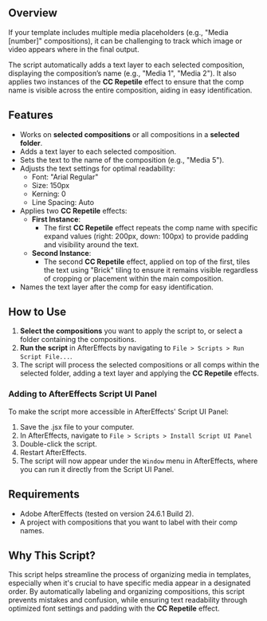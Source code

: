 ## Overview

If your template includes multiple media placeholders (e.g., "Media [number]" compositions), it can be challenging to track which image or video appears where in the final output.

The script automatically adds a text layer to each selected composition, displaying the composition’s name (e.g., "Media 1", "Media 2"). It also applies two instances of the **CC Repetile** effect to ensure that the comp name is visible across the entire composition, aiding in easy identification.

## Features

- Works on **selected compositions** or all compositions in a **selected folder**.
- Adds a text layer to each selected composition.
- Sets the text to the name of the composition (e.g., "Media 5").
- Adjusts the text settings for optimal readability:
  - Font: "Arial Regular"
  - Size: 150px
  - Kerning: 0
  - Line Spacing: Auto
- Applies two **CC Repetile** effects:
  - **First Instance**:
    - The first **CC Repetile** effect repeats the comp name with specific expand values (right: 200px, down: 100px) to provide padding and visibility around the text.
  - **Second Instance**:
    - The second **CC Repetile** effect, applied on top of the first, tiles the text using "Brick" tiling to ensure it remains visible regardless of cropping or placement within the main composition.
- Names the text layer after the comp for easy identification.

## How to Use

1. **Select the compositions** you want to apply the script to, or select a folder containing the compositions.
2. **Run the script** in AfterEffects by navigating to `File > Scripts > Run Script File...`.
3. The script will process the selected compositions or all comps within the selected folder, adding a text layer and applying the **CC Repetile** effects.

### Adding to AfterEffects Script UI Panel

To make the script more accessible in AfterEffects' Script UI Panel:

1. Save the .jsx file to your computer.
2. In AfterEffects, navigate to `File > Scripts > Install Script UI Panel`
3. Double-click the script.
4. Restart AfterEffects.
5. The script will now appear under the `Window` menu in AfterEffects, where you can run it directly from the Script UI Panel.

## Requirements

- Adobe AfterEffects (tested on version 24.6.1 Build 2).
- A project with compositions that you want to label with their comp names.

## Why This Script?

This script helps streamline the process of organizing media in templates, especially when it's crucial to have specific media appear in a designated order. By automatically labeling and organizing compositions, this script prevents mistakes and confusion, while ensuring text readability through optimized font settings and padding with the **CC Repetile** effect.
